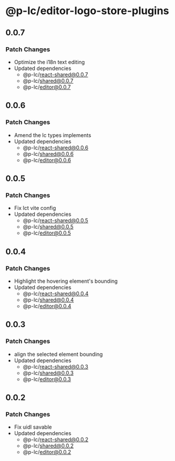 # @p-lc/editor-logo-store-plugins

## 0.0.7

### Patch Changes

- Optimize the i18n text editing
- Updated dependencies
  - @p-lc/react-shared@0.0.7
  - @p-lc/shared@0.0.7
  - @p-lc/editor@0.0.7

## 0.0.6

### Patch Changes

- Amend the lc types implements
- Updated dependencies
  - @p-lc/react-shared@0.0.6
  - @p-lc/shared@0.0.6
  - @p-lc/editor@0.0.6

## 0.0.5

### Patch Changes

- Fix lct vite config
- Updated dependencies
  - @p-lc/react-shared@0.0.5
  - @p-lc/shared@0.0.5
  - @p-lc/editor@0.0.5

## 0.0.4

### Patch Changes

- Highlight the hovering element's bounding
- Updated dependencies
  - @p-lc/react-shared@0.0.4
  - @p-lc/shared@0.0.4
  - @p-lc/editor@0.0.4

## 0.0.3

### Patch Changes

- align the selected element bounding
- Updated dependencies
  - @p-lc/react-shared@0.0.3
  - @p-lc/shared@0.0.3
  - @p-lc/editor@0.0.3

## 0.0.2

### Patch Changes

- Fix uidl savable
- Updated dependencies
  - @p-lc/react-shared@0.0.2
  - @p-lc/shared@0.0.2
  - @p-lc/editor@0.0.2

